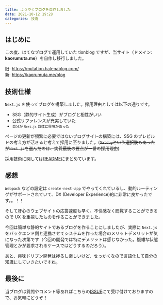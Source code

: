 ```yaml
---
title: ようやくブログを自作しました
date: 2021-10-12 19:28
categories: 技術
---
```


## はじめに

この度、はてなブログで運用していた tionblog ですが、当サイト（ドメイン: **kaorumuta.me**）を自作し移行しました。

旧: https://mutation.hatenablog.com/
<br>
新: <span style="color: #ec004c">https://kaorumuta.me/blog</span>

## 技術仕様

`Next.js` を使ってブログを構築しました。採用理由としては以下の通りです。

- SSG（静的サイト生成）がブログと相性がいい
- 公式リファレンスが充実していた
- <small>自分が `Next.js` 自体に興味があった</small>

ページの更新が頻繁に必要ではないブログサイトの構築には、SSG のプレビルドの考え方が活きると考えて採用に至りました。(~~`Gatsby`という選択肢もあったが`Next.js`を選んだのは、実質最後の要点が一番の採用理由~~)

採用技術に関しては[README](https://github.com/KaoruMuta/KaoruMuta.me#readme)にまとめています。

## 感想

`Webpack` などの設定は `create-next-app` でやってくれているし、動的ルーティングがサポートされていて、DX (Developer Experience)的に非常に良かったです。。！！

そして肝心のウェブサイトの応答速度も早く、不快感なく閲覧することができるので UX を重視したものを作ることができました。

今回は簡単な静的サイトであるブログを作ることにしましたが、実際に `Next.js` をバックエンド側と連携させてシステムを作った場合のメリットデメリットが気になった次第です（今回の開発では特にデメリットは感じなかった。複雑な状態管理とかが要求されるケースではどうするのだろう）。

あと、興味ドリブン開発は捗るし楽しいけど、せっかくなので言語化して自分の知識にしていきたいですね。

## 最後に

当ブログは質問やコメント等あればこちらの[ISSUE](https://github.com/KaoruMuta/KaoruMuta.me/issues)にて受け付けておりますので、お気軽にどうぞ！
